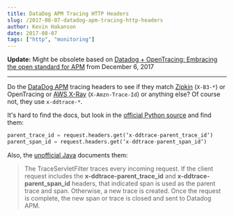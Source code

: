 ```yaml
---
title: DataDog APM Tracing HTTP Headers
slug: /2017-08-07-datadog-apm-tracing-http-headers
author: Kevin Hakanson
date: 2017-08-07
tags: ["http", "monitoring"]
---
```

**Update:** Might be obsolete based on [Datadog + OpenTracing: Embracing the open standard for APM](https://www.datadoghq.com/blog/opentracing-datadog-cncf/) from December 6, 2017

---

Do the [DataDog APM](https://www.datadoghq.com/apm/) tracing headers to see if they match [Zipkin](https://github.com/openzipkin/b3-propagation) (`X-B3-*`) or OpenTracing or [AWS X-Ray](http://docs.aws.amazon.com/xray/latest/devguide/xray-concepts.html#xray-concepts-tracingheader) (`X-Amzn-Trace-Id`) or anything else? Of course not, they use `x-ddtrace-*`.

It's hard to find the docs, but look in the [official Python source](https://github.com/DataDog/dd-trace-py/blob/bb4812f13f8bb5b28f3c3f4d7aa5ee2b7d319db6/docs/index.rst) and find them:

```python
parent_trace_id = request.headers.get(‘x-ddtrace-parent_trace_id‘)
parent_span_id = request.headers.get(‘x-ddtrace-parent_span_id‘)
```

Also, the [unofficial Java](https://github.com/chonton/apm-client/blob/19adc8e6c442cb463d0422d05574348042ba68ee/README.md) documents them:

> The TraceServletFilter traces every incoming request. If the client request includes the **x-ddtrace-parent\_trace\_id** and **x-ddtrace-parent\_span\_id** headers, that indicated span is used as the parent trace and span. Otherwise, a new trace is created. Once the request is complete, the new span or trace is closed and sent to Datadog APM.

